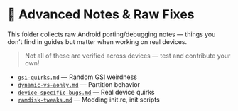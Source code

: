 # 📝 Advanced Notes & Raw Fixes

This folder collects raw Android porting/debugging notes — things you don’t find in guides but matter when working on real devices.

> Not all of these are verified across devices — test and contribute your own!

- [`gsi-quirks.md`](gsi-quirks.md) — Random GSI weirdness
- [`dynamic-vs-aonly.md`](dynamic-vs-aonly.md) — Partition behavior
- [`device-specific-bugs.md`](device-specific-bugs.md) — Real device quirks
- [`ramdisk-tweaks.md`](ramdisk-tweaks.md) — Modding init.rc, init scripts
